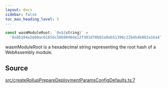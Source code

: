 ```yaml
---
layout: docs
sidebar: false
toc_max_heading_level: 5
---
```


```ts
const wasmModuleRoot: `0x${string}` =
  '0x8b104a2e80ac6165dc58b9048de12f301d70b02a0ab51396c22b4b4b802a16a4';
```

wasmModuleRoot is a hexadecimal string representing the root hash of a
WebAssembly module.

## Source

[src/createRollupPrepareDeploymentParamsConfigDefaults.ts:7](https://github.com/OffchainLabs/arbitrum-orbit-sdk/blob/9d5595a042e42f7d6b9af10a84816c98ea30f330/src/createRollupPrepareDeploymentParamsConfigDefaults.ts#L7)
